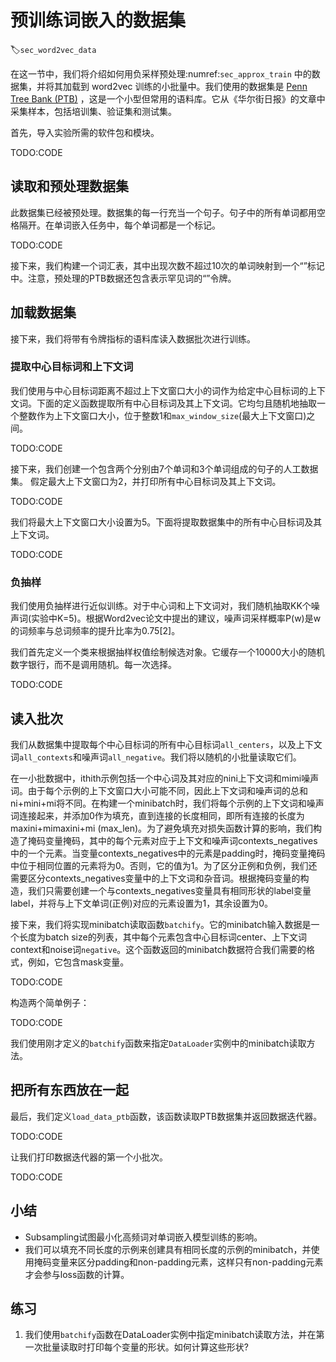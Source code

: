 

<!--
 * @version:
 * @Author:  StevenJokess https://github.com/StevenJokess
 * @Date: 2020-07-30 20:06:35
 * @LastEditors:  StevenJokess https://github.com/StevenJokess
 * @LastEditTime: 2020-10-05 19:10:45
 * @Description:MT
 * @TODO::
 * @Reference:http://preview.d2l.ai/d2l-en/master/chapter_natural-language-processing-pretraining/word-embedding-dataset.html
-->

# 预训练词嵌入的数据集
:label:`sec_word2vec_data`

在这一节中，我们将介绍如何用负采样预处理:numref:`sec_approx_train` 中的数据集，并将其加载到 word2vec 训练的小批量中。我们使用的数据集是 [Penn Tree Bank (PTB)](https://catalog.ldc.upenn.edu/LDC99T42) ，这是一个小型但常用的语料库。它从《华尔街日报》的文章中采集样本，包括培训集、验证集和测试集。

首先，导入实验所需的软件包和模块。

TODO:CODE

## 读取和预处理数据集

此数据集已经被预处理。数据集的每一行充当一个句子。句子中的所有单词都用空格隔开。在单词嵌入任务中，每个单词都是一个标记。

TODO:CODE

接下来，我们构建一个词汇表，其中出现次数不超过10次的单词映射到一个“<unk>”标记中。注意，预处理的PTB数据还包含表示罕见词的“<unk>”令牌。

## 加载数据集

接下来，我们将带有令牌指标的语料库读入数据批次进行训练。

### 提取中心目标词和上下文词

我们使用与中心目标词距离不超过上下文窗口大小的词作为给定中心目标词的上下文词。下面的定义函数提取所有中心目标词及其上下文词。它均匀且随机地抽取一个整数作为上下文窗口大小，位于整数1和`max_window_size`(最大上下文窗口)之间。

TODO:CODE

接下来，我们创建一个包含两个分别由7个单词和3个单词组成的句子的人工数据集。 假定最大上下文窗口为2，并打印所有中心目标词及其上下文词。

TODO:CODE

我们将最大上下文窗口大小设置为5。下面将提取数据集中的所有中心目标词及其上下文词。

TODO:CODE

### 负抽样

我们使用负抽样进行近似训练。对于中心词和上下文词对，我们随机抽取KK个噪声词(实验中K=5)。根据Word2vec论文中提出的建议，噪声词采样概率P(w)是w的词频率与总词频率的提升比率为0.75[2]。

我们首先定义一个类来根据抽样权值绘制候选对象。它缓存一个10000大小的随机数字银行，而不是调用随机。每一次选择。

TODO:CODE

## 读入批次

我们从数据集中提取每个中心目标词的所有中心目标词`all_centers`，以及上下文词`all_contexts`和噪声词`all_negative`。我们将以随机的小批量读取它们。

在一小批数据中，ithith示例包括一个中心词及其对应的nini上下文词和mimi噪声词。由于每个示例的上下文窗口大小可能不同，因此上下文词和噪声词的总和ni+mini+mi将不同。在构建一个minibatch时，我们将每个示例的上下文词和噪声词连接起来，并添加0作为填充，直到连接的长度相同，即所有连接的长度为maxini+mimaxini+mi (max_len)。为了避免填充对损失函数计算的影响，我们构造了掩码变量掩码，其中的每个元素对应于上下文和噪声词contexts_negatives中的一个元素。当变量contexts_negatives中的元素是padding时，掩码变量掩码中位于相同位置的元素将为0。否则，它的值为1。为了区分正例和负例，我们还需要区分contexts_negatives变量中的上下文词和杂音词。根据掩码变量的构造，我们只需要创建一个与contexts_negatives变量具有相同形状的label变量label，并将与上下文单词(正例)对应的元素设置为1，其余设置为0。

接下来，我们将实现minibatch读取函数`batchify`。它的minibatch输入数据是一个长度为batch size的列表，其中每个元素包含中心目标词center、上下文词context和noise词`negative`。这个函数返回的minibatch数据符合我们需要的格式，例如，它包含mask变量。

TODO:CODE

构造两个简单例子：

TODO:CODE

我们使用刚才定义的`batchify`函数来指定`DataLoader`实例中的minibatch读取方法。

## 把所有东西放在一起

最后，我们定义`load_data_ptb`函数，该函数读取PTB数据集并返回数据迭代器。

TODO:CODE

让我们打印数据迭代器的第一个小批次。

TODO:CODE

## 小结

* Subsampling试图最小化高频词对单词嵌入模型训练的影响。
* 我们可以填充不同长度的示例来创建具有相同长度的示例的minibatch，并使用掩码变量来区分padding和non-padding元素，这样只有non-padding元素才会参与loss函数的计算。

## 练习

1. 我们使用`batchify`函数在DataLoader实例中指定minibatch读取方法，并在第一次批量读取时打印每个变量的形状。如何计算这些形状?
